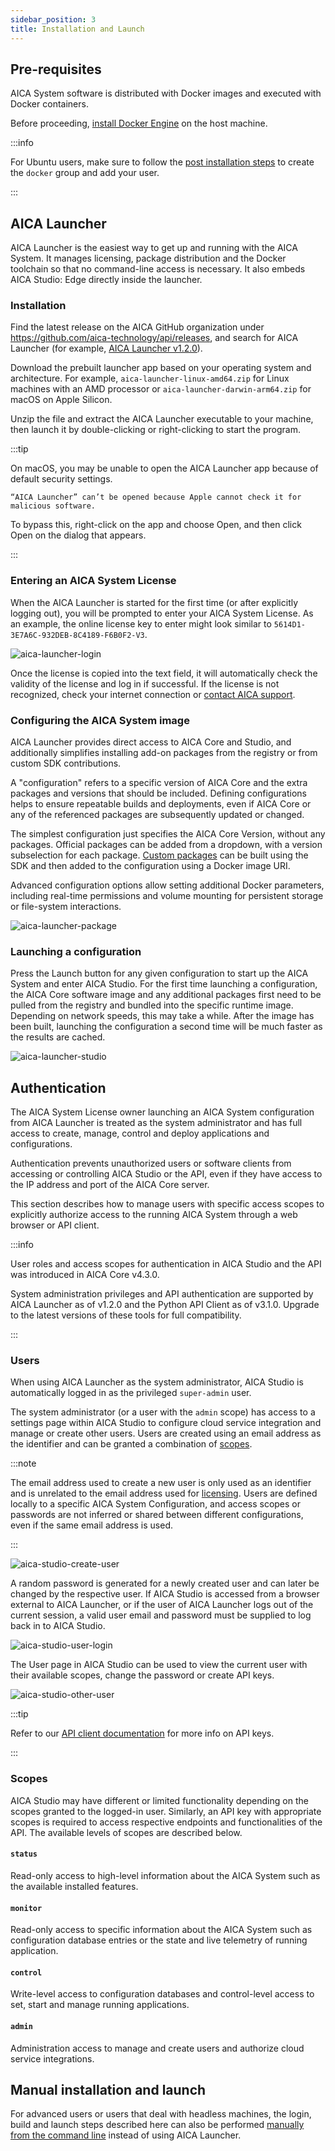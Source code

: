 ```yaml
---
sidebar_position: 3
title: Installation and Launch
---
```


## Pre-requisites

AICA System software is distributed with Docker images and executed with Docker containers.

Before proceeding, [install Docker Engine](https://docs.docker.com/engine/install/) on the host machine.

:::info

For Ubuntu users, make sure to follow
the [post installation steps](https://docs.docker.com/engine/install/linux-postinstall/) to create the `docker` group
and add your user.

:::

## AICA Launcher

AICA Launcher is the easiest way to get up and running with the AICA System. It manages licensing, package distribution
and the Docker toolchain so that no command-line access is necessary. It also embeds AICA Studio: Edge directly inside
the launcher.

### Installation

Find the latest release on the AICA GitHub organization under https://github.com/aica-technology/api/releases, and
search for AICA Launcher (for
example, [AICA Launcher v1.2.0](https://github.com/aica-technology/api/releases/tag/launcher%2Fv1.2.0)).

Download the prebuilt launcher app based on your operating system and architecture. For example,
`aica-launcher-linux-amd64.zip` for Linux machines with an AMD processor or `aica-launcher-darwin-arm64.zip` for macOS
on Apple Silicon.

Unzip the file and extract the AICA Launcher executable to your machine, then launch it by double-clicking or
right-clicking to start the program.

:::tip

On macOS, you may be unable to open the AICA Launcher app because of default security settings.

```
“AICA Launcher” can’t be opened because Apple cannot check it for malicious software.
```

To bypass this, right-click on the app and choose Open, and then click Open on the dialog that appears.

:::

### Entering an AICA System License

When the AICA Launcher is started for the first time (or after explicitly logging out), you will be prompted to enter
your AICA System License. As an example, the online license key to enter might look similar to
`5614D1-3E7A6C-932DEB-8C4189-F6B0F2-V3`.

![aica-launcher-login](./assets/aica-launcher-login.png)

Once the license is copied into the text field, it will automatically check the validity of the license and log in if
successful. If the license is not recognized, check your internet connection
or [contact AICA support](mailto:support@aica.tech).

### Configuring the AICA System image

AICA Launcher provides direct access to AICA Core and Studio, and additionally simplifies installing add-on packages
from the registry or from custom SDK contributions.

A "configuration" refers to a specific version of AICA Core and the extra packages and versions that should be included.
Defining configurations helps to ensure repeatable builds and deployments, even if AICA Core or any of the referenced
packages are subsequently updated or changed.

The simplest configuration just specifies the AICA Core Version, without any packages. Official packages can be added
from a dropdown, with a version subselection for each package. [Custom packages](../reference/01-intro.md) can be built
using the SDK and then added to the configuration using a Docker image URI.

Advanced configuration options allow setting additional Docker parameters, including real-time permissions and volume
mounting for persistent storage or file-system interactions.

![aica-launcher-package](./assets/aica-launcher-package.png)

### Launching a configuration

Press the Launch button for any given configuration to start up the AICA System and enter AICA Studio. For the
first time launching a configuration, the AICA Core software image and any additional packages first need to be pulled
from the registry and bundled into the specific runtime image. Depending on network speeds, this may take a while. After
the image has been built, launching the configuration a second time will be much faster as the results are cached.

![aica-launcher-studio](./assets/aica-launcher-studio.png)

## Authentication

The AICA System License owner launching an AICA System configuration from AICA Launcher is treated as the system
administrator and has full access to create, manage, control and deploy applications and configurations.

Authentication prevents unauthorized users or software clients from accessing or controlling AICA Studio or the API,
even if they have access to the IP address and port of the AICA Core server.

This section describes how to manage users with specific access scopes to explicitly authorize access to the running
AICA System through a web browser or API client.

:::info

User roles and access scopes for authentication in AICA Studio and the API was introduced in AICA Core v4.3.0.

System administration privileges and API authentication are supported by AICA Launcher as of v1.2.0 and the Python API
Client as of v3.1.0. Upgrade to the latest versions of these tools for full compatibility.

:::

### Users

When using AICA Launcher as the system administrator, AICA Studio is automatically logged in as the privileged
`super-admin` user.

The system administrator (or a user with the `admin` scope) has access to a settings page within AICA Studio to
configure cloud service integration and manage or create other users. Users are created using an email address as the
identifier and can be granted a combination of [scopes](#scopes).

:::note

The email address used to create a new user is only used as an identifier and is unrelated to the email address used for
[licensing](02-licensing.md). Users are defined locally to a specific AICA System Configuration, and access scopes or
passwords are not inferred or shared between different configurations, even if the same email address is used.

:::

![aica-studio-create-user](./assets/aica-studio-create-user.png)

A random password is generated for a newly created user and can later be changed by the respective user. If AICA Studio
is accessed from a browser external to AICA Launcher, or if the user of AICA Launcher logs out of the current session, a
valid user email and password must be supplied to log back in to AICA Studio.

![aica-studio-user-login](./assets/aica-studio-user-login.png)

The User page in AICA Studio can be used to view the current user with their available scopes, change the password or
create API keys.

![aica-studio-other-user](./assets/aica-studio-other-user.png)

:::tip

Refer to our [API client documentation](https://pypi.org/project/aica-api/) for more info on API keys.

:::

### Scopes

AICA Studio may have different or limited functionality depending on the scopes granted to the logged-in user.
Similarly, an API key with appropriate scopes is required to access respective endpoints and functionalities of the API.
The available levels of scopes are described below. 

#### `status`

Read-only access to high-level information about the AICA System such as the available installed features.

#### `monitor`

Read-only access to specific information about the AICA System such as configuration database entries or the
state and live telemetry of running application.

#### `control`

Write-level access to configuration databases and control-level access to set, start and manage running applications.

#### `admin`

Administration access to manage and create users and authorize cloud service integrations.

## Manual installation and launch

For advanced users or users that deal with headless machines, the login, build and launch steps described here can also
be performed [manually from the command line](../reference/02-manual-installation-launch.md) instead of using AICA
Launcher.